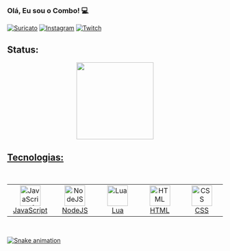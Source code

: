 ### Olá, Eu sou o Combo! 💻

[![Suricato](https://img.shields.io/badge/Discord-7289DA?style=for-the-badge&logo=discord&logoColor=white)](https://discord.gg/57ac4KxyQz)
[![Instagram](https://img.shields.io/badge/Instagram-E4405F?style=for-the-badge&logo=instagram&logoColor=white)](https://www.instagram.com/diogo.nakasone/)
[![Twitch](https://img.shields.io/badge/Twitch-9146FF?style=for-the-badge&logo=twitch&logoColor=white)](https://www.twitch.tv/diogonakasone)

## Status:

<div align="center">
  <a href="https://github.com/diogonakasone">
  <img height="180em" src="https://github-readme-stats.vercel.app/api?username=diogonakasone&show_icons=true&theme=dracula&include_all_commits=true&count_private=true"/>
</div>
  
## Tecnologias:
  
<br />

<table style="overflow:hidden">
  <tr>
    <td align="center" width="96">
      <a href="#javascript">
        <img src="https://upload.wikimedia.org/wikipedia/commons/thumb/9/99/Unofficial_JavaScript_logo_2.svg/1200px-Unofficial_JavaScript_logo_2.svg.png" width="48" height="48" alt="JavaScript1" />
      </a>
      <br>JavaScript
    </td>
    <td align="center" width="96">
      <a href="#nodejs">
        <img src="https://thidu.dev/images/Nodejs.svg" width="48" height="48" alt="NodeJS" />
      </a>
      <br>NodeJS
    </td>
    <td align="center" width="96">
      <a href="#lua">
        <img src="https://upload.wikimedia.org/wikipedia/commons/thumb/c/cf/Lua-Logo.svg/1200px-Lua-Logo.svg.png" width="48" height="48" alt="Lua" />
      </a>
      <br>Lua
    </td>
    <td align="center" width="96">
      <a href="#html">
        <img src="https://upload.wikimedia.org/wikipedia/commons/thumb/6/61/HTML5_logo_and_wordmark.svg/1200px-HTML5_logo_and_wordmark.svg.png" width="48" height="48" alt="HTML" />
      </a>
      <br>HTML
    </td>
    <td align="center" width="96">
      <a href="#css">
        <img src="https://llumine.com.br/wp-content/uploads/2018/03/css-logo-300x300.png" width="48" height="48" alt="CSS" />
      </a>
      <br>CSS
    </td>
  </tr>
</table>

<br />

![Snake animation](https://github.com/combo0001/combo0001/blob/output/github-contribution-grid-snake.svg)
